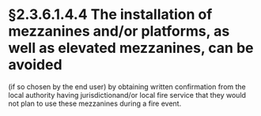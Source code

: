 # §2.3.6.1.4.4 The installation of mezzanines and/or platforms, as well as elevated mezzanines, can be avoided



(if so chosen by the end user) by obtaining written confirmation from the local authority having jurisdictionand/or local fire service that they would not plan to use these mezzanines during a fire event.